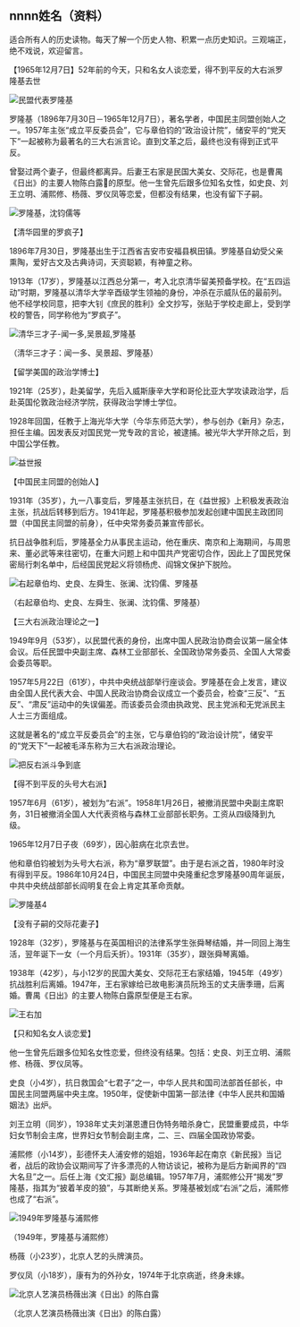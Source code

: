 ## nnnn姓名（资料）

适合所有人的历史读物。每天了解一个历史人物、积累一点历史知识。三观端正，绝不戏说，欢迎留言。  



【1965年12月7日】52年前的今天，只和名女人谈恋爱，得不到平反的大右派罗隆基去世

![民盟代表罗隆基](民盟代表罗隆基.jpg)

罗隆基（1896年7月30日－1965年12月7日），著名学者，中国民主同盟创始人之一。1957年主张“成立平反委员会”，它与章伯钧的“政治设计院”，储安平的“党天下”一起被称为最著名的三大右派言论。直到文革之后，最终也没有得到正式平反。

曾娶过两个妻子，但最终都离异。后妻王右家是民国大美女、交际花，也是曹禺《日出》的主要人物陈白露的原型。他一生曾先后跟多位知名女性，如史良、刘王立明、浦熙修、杨薇、罗仪凤等恋爱，但都没有结果，也没有留下子嗣。

![罗隆基，沈钧儒等](罗隆基，沈钧儒等.jpg)

【清华园里的罗疯子】

1896年7月30日，罗隆基出生于江西省吉安市安福县枫田镇。罗隆基自幼受父亲熏陶，爱好古文及古典诗词，天资聪颖，有神童之称。

1913年（17岁），罗隆基以江西总分第一，考入北京清华留美预备学校。在“五四运动”时期，罗隆基以清华大学辛酉级学生领袖的身份，冲杀在示威队伍的最前列。他不经学校同意，把李大钊《庶民的胜利》全文抄写，张贴于学校走廊上，受到学校的警告，同学称他为“罗疯子”。

![清华三才子-闻一多,吴景超,罗隆基](清华三才子-闻一多,吴景超,罗隆基.jpeg)

（清华三才子：闻一多、吴景超、罗隆基）

【留学美国的政治学博士】

1921年（25岁），赴美留学，先后入威斯康辛大学和哥伦比亚大学攻读政治学，后赴英国伦敦政治经济学院，获得政治学博士学位。

1928年回国，任教于上海光华大学（今华东师范大学），参与创办《新月》杂志，担任主编。因发表反对国民党一党专政的言论，被逮捕。被光华大学开除之后，到中国公学任教。

![益世报](益世报.jpg)

【中国民主同盟的创始人】

1931年（35岁），九一八事变后，罗隆基主张抗日，在《益世报》上积极发表政治主张，抗战后转移到后方。1941年起，罗隆基积极参加发起创建中国民主政团同盟（中国民主同盟的前身），任中央常务委员兼宣传部长。

抗日战争胜利后，罗隆基全力从事民主运动，他在重庆、南京和上海期间，与周恩来、董必武等来往密切，在重大问题上和中国共产党密切合作，因此上了国民党保密局行刺名单中，后经国民党起义将领杨虎、阎锦文保护下脱险。

![右起章伯均、史良、左舜生、张澜、沈钧儒、罗隆基](右起章伯均、史良、左舜生、张澜、沈钧儒、罗隆基.jpg)

（右起章伯均、史良、左舜生、张澜、沈钧儒、罗隆基）

【三大右派政治理论之一】

1949年9月（53岁），以民盟代表的身份，出席中国人民政治协商会议第一届全体会议。后任民盟中央副主席、森林工业部部长、全国政协常务委员、全国人大常委会委员等职。

1957年5月22日（61岁），中共中央统战部举行座谈会。罗隆基在会上发言，建议由全国人民代表大会、中国人民政治协商会议成立一个委员会，检查“三反”、“五反”、“肃反”运动中的失误偏差。而该委员会须由执政党、民主党派和无党派民主人士三方面组成。

这就是著名的“成立平反委员会”的主张，它与章伯钧的“政治设计院”，储安平的“党天下”一起被毛泽东称为三大右派政治理论。

![把反右派斗争到底](把反右派斗争到底.jpeg)

【得不到平反的头号大右派】

1957年6月（61岁），被划为“右派”。1958年1月26日，被撤消民盟中央副主席职务，31日被撤消全国人大代表资格与森林工业部部长职务。工资从四级降到九级。

1965年12月7日子夜（69岁），因心脏病在北京去世。

他和章伯钧被划为头号大右派，称为“章罗联盟”。由于是右派之首，1980年时没有得到平反。1986年10月24日，中国民主同盟中央隆重纪念罗隆基90周年诞辰，中共中央统战部部长阎明复在会上肯定其革命贡献。

![罗隆基4](罗隆基4.jpg)



【没有子嗣的交际花妻子】

1928年（32岁），罗隆基与在英国相识的法律系学生张舜琴结婚，并一同回上海生活，翌年诞下一女（一个月后夭折）。1931年（35岁），跟张舜琴离婚。

1938年（42岁），与小12岁的民国大美女、交际花王右家结婚，1945年（49岁）抗战胜利后离婚。1947年，王右家嫁给已故电影演员阮玲玉的丈夫唐季珊，后离婚。曹禺《日出》的主要人物陈白露原型便是王右家。

![王右加](王右加.jpg)

【只和知名女人谈恋爱】

他一生曾先后跟多位知名女性恋爱，但终没有结果。包括：史良、刘王立明、浦熙修、杨薇、罗仪凤等。

史良（小4岁），抗日救国会“七君子”之一，中华人民共和国司法部首任部长，中国民主同盟两届中央主席。1950年，促使新中国第一部法律《中华人民共和国婚姻法》出炉。

刘王立明（同岁），1938年丈夫刘湛恩遭日伪特务暗杀身亡，民盟重要成员，中华妇女节制会主席，世界妇女节制会副主席，二、三、四届全国政协常委。

浦熙修（小14岁），彭德怀夫人浦安修的姐姐，1936年起在南京《新民报》当记者，战后的政协会议期间写了许多漂亮的人物访谈记，被称为是后方新闻界的“四大名旦”之一。后任上海《文汇报》副总编辑。1957年7月，浦熙修公开“揭发”罗隆基，指其为“披着羊皮的狼”，与其断绝关系。罗隆基被划成“右派”之后，浦熙修也成了“右派”。

![1949年罗隆基与浦熙修](1949年罗隆基与浦熙修.jpg)

（1949年，罗隆基与浦熙修）

杨薇（小23岁），北京人艺的头牌演员。

罗仪凤（小18岁），康有为的外孙女，1974年于北京病逝，终身未嫁。

![北京人艺演员杨薇出演《日出》的陈白露](北京人艺演员杨薇出演《日出》的陈白露.jpg)

（北京人艺演员杨薇出演《日出》的陈白露）

